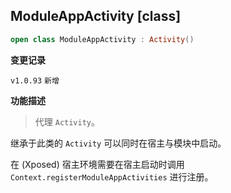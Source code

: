 ## ModuleAppActivity [class]

```kotlin
open class ModuleAppActivity : Activity()
```

**变更记录**

`v1.0.93` `新增`

**功能描述**

> 代理 `Activity`。

继承于此类的 `Activity` 可以同时在宿主与模块中启动。

在 (Xposed) 宿主环境需要在宿主启动时调用 `Context.registerModuleAppActivities` 进行注册。